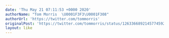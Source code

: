 ```yaml
---
date: 'Thu May 21 07:11:53 +0000 2020'
authorName: "Tom Morris  \U0001F3F3️‍\U0001F308"
authorUrl: 'https://twitter.com/tommorris'
originalPost: 'https://twitter.com/tommorris/status/1263366892145774592'
layout: like
---
```


